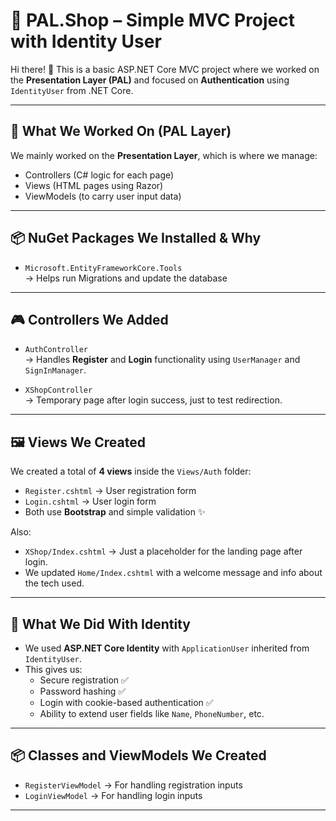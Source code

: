 # 🛒 PAL.Shop – Simple MVC Project with Identity User

Hi there! 👋 This is a basic ASP.NET Core MVC project where we worked on the **Presentation Layer (PAL)** and focused on **Authentication** using `IdentityUser` from .NET Core.

---

## 📁 What We Worked On (PAL Layer)

We mainly worked on the **Presentation Layer**, which is where we manage:

- Controllers (C# logic for each page)
- Views (HTML pages using Razor)
- ViewModels (to carry user input data)

---

## 📦 NuGet Packages We Installed & Why

- `Microsoft.EntityFrameworkCore.Tools`  
  → Helps run Migrations and update the database

---

## 🎮 Controllers We Added

- `AuthController`  
  → Handles **Register** and **Login** functionality using `UserManager` and `SignInManager`.

- `XShopController`  
  → Temporary page after login success, just to test redirection.

---

## 🖼️ Views We Created

We created a total of **4 views** inside the `Views/Auth` folder:

- `Register.cshtml` → User registration form
- `Login.cshtml` → User login form  
- Both use **Bootstrap** and simple validation ✨

Also:

- `XShop/Index.cshtml` → Just a placeholder for the landing page after login.
- We updated `Home/Index.cshtml` with a welcome message and info about the tech used.

---

## 🔐 What We Did With Identity

- We used **ASP.NET Core Identity** with `ApplicationUser` inherited from `IdentityUser`.
- This gives us:
  - Secure registration ✅  
  - Password hashing ✅  
  - Login with cookie-based authentication ✅  
  - Ability to extend user fields like `Name`, `PhoneNumber`, etc.

---

## 📦 Classes and ViewModels We Created

- `RegisterViewModel` → For handling registration inputs
- `LoginViewModel` → For handling login inputs
---

